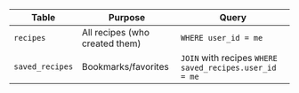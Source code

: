 | Table | Purpose | Query |
|-------|---------|-------|
| `recipes` | All recipes (who created them) | `WHERE user_id = me` |
| `saved_recipes` | Bookmarks/favorites | `JOIN` with recipes `WHERE saved_recipes.user_id = me` |